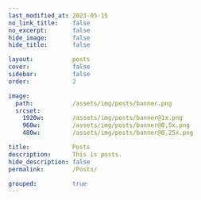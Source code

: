 ```yaml
---
last_modified_at: 2023-05-15
no_link_title:    false 
no_excerpt:       false 
hide_image:       false
hide_title:       false

layout:           posts
cover:            false
sidebar:          false
order:            2

image:
  path:           /assets/img/posts/banner.png
  srcset:
    1920w:        /assets/img/posts/banner@1x.png
    960w:         /assets/img/posts/banner@0,5x.png
    480w:         /assets/img/posts/banner@0,25x.png

title:            Posts
description:      This is posts.
hide_description: false
permalink:        /Posts/

grouped:          true
---
```

